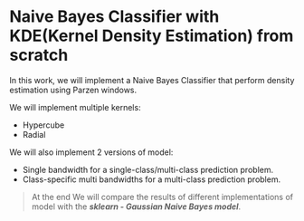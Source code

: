 # Naive Bayes Classifier with KDE(Kernel Density Estimation) from scratch

In this work, we will implement a Naive Bayes Classifier that perform density estimation using Parzen windows.

We will implement multiple kernels:
* Hypercube
* Radial

We will also implement 2 versions of model:
* Single bandwidth for a single-class/multi-class prediction problem.
* Class-specific multi bandwidths for a multi-class prediction problem. 

> At the end We will compare the results of different implementations of model with the ***sklearn - Gaussian Naive Bayes model***.
